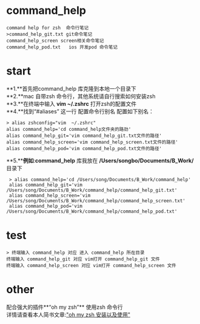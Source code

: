 # command_help  

    command help for zsh  命令行笔记   
    >command_help_git.txt git命令笔记   
    command_help_screen screen相关命令笔记   
    command_help_pod.txt   ios 开发pod 命令笔记   

# start  
 
 **1.**首先把command_help 库克隆到本地一个目录下  
 **2.**mac 自带zsh 命令行，其他系统请自行搜索如何安装zsh  
 **3.**在终端中输入 **vim ~/.zshrc** 打开zsh的配置文件  
 **4.**找到“#aliases” 这一行 配置命令行别名 配置如下别名：  
  
    > alias zshconfig="vim  ~/.zshrc"   
    alias command_help='cd command_help文件夹的路劲'           
    alias command_help_git='vim command_help_git.txt文件的路径'  
    alias command_help_screen='vim command_help_screen.txt文件的路径'  
    alias command_help_pod='vim command_help_pod.txt文件的路径'  
  
 **5.****例如**:**command_help** 库我放在 **/Users/songbo/Documents/B_Work/** 目录下           
  
     > alias command_help='cd /Users/song/Documents/B_Work/command_help'           
     alias command_help_git='vim /Users/song/Documents/B_Work/command_help/command_help_git.txt'  
     alias command_help_screen='vim /Users/song/Documents/B_Work/command_help/command_help_screen.txt'  
     alias command_help_pod='vim /Users/song/Documents/B_Work/command_help/command_help_pod.txt'  

# test  
  
    > 终端输入 command_help 对应 进入 command_help 所在目录  
    终端输入 command_help_git 对应 vim打开 command_help_git 文件
    终端输入 command_help_screen 对应 vim打开 command_help_screen 文件  
  
# other
     
  配合强大的插件**“oh my zsh”** 使用zsh 命令行  
  详情请查看本人简书文章:["oh my zsh 安装以及使用"](http://www.jianshu.com/p/563dc1da2199)
    

